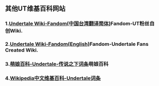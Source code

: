 ## 其他UT维基百科网站
### 1.[Undertale Wiki-Fandom(中国台湾翻译简体)](https://undertale.fandom.com/zh/wiki/Undertale%E7%B6%AD%E5%9F%BA)Fandom-UT粉丝自创Wiki.
### 2.[Undertale Wiki-Fandom(English)](https://undertale.fandom.com/wiki)Fandom-Undertale Fans Created Wiki.
### 3.[萌娘百科-Undertale-传说之下词条](https://zh.moegirl.org.cn/%E4%BC%A0%E8%AF%B4%E4%B9%8B%E4%B8%8B)萌娘百科
### 4.[Wikipedia中文维基百科-Undertale词条](https://ws.wiki.gaogevip.com/baike-Undertale)
